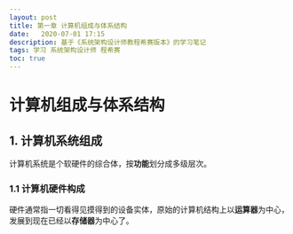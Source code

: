 ```yaml
---
layout: post
title: 第一章 计算机组成与体系结构
date:   2020-07-01 17:15
description: 基于《系统架构设计师教程希赛版本》的学习笔记
tags: 学习 系统架构设计师 程希赛
toc: true
---
```


# 计算机组成与体系结构

## 1. 计算机系统组成

​	计算机系统是个软硬件的综合体，按**功能**划分成多级层次。

### 1.1 计算机硬件构成

​	硬件通常指一切看得见摸得到的设备实体，原始的计算机结构上以**运算器**为中心，发展到现在已经以**存储器**为中心了。

​	

